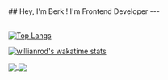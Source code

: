 <br/>
<br/>
## Hey, I'm Berk ! I'm Frontend Developer
---
<br/>
<br/>

[![Top Langs](https://github-readme-stats.vercel.app/api/top-langs/?username=Berkcinar)](https://github.com/Berkcinr/github-readme-stats)


[![willianrod's wakatime stats](https://github-readme-stats.vercel.app/api/wakatime?username=Berkcinr)](https://github.com/Berkcinr/github-readme-stats)


<a href="https://github.com/Berkcinr/github-readme-stats">
  <img align="center" src="https://github-readme-stats.vercel.app/api/pin/?username=Berkcinr&repo=github-readme-stats" />
</a>
<a href="https://github.com/Berkcinr/convoychat">
  <img align="center" src="https://github-readme-stats.vercel.app/api/pin/?username=Berkcinr&repo=convoychat" />
</a>

